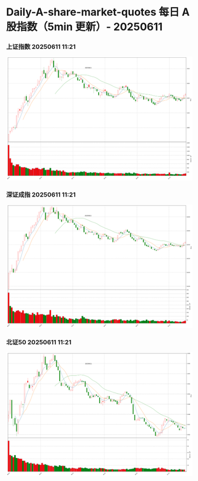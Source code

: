 
# Daily-A-share-market-quotes 每日 A 股指数（5min 更新）- 20250611

### 上证指数 20250611 11:21
![](./fig/2025/6/20250611-sh000001.png)

### 深证成指 20250611 11:21
![](./fig/2025/6/20250611-sz399001.png)

### 北证50 20250611 11:21
![](./fig/2025/6/20250611-bj899050.png)
